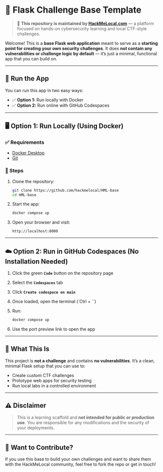 # 🧱 Flask Challenge Base Template

> 🧠 **This repository is maintained by [HackMeLocal.com](https://hackmelocal.com)** — a platform focused on hands-on cybersecurity learning and local CTF-style challenges.

Welcome! This is a **base Flask web application** meant to serve as a **starting point for creating your own security challenges**. It does **not contain any vulnerabilities or challenge logic by default** — it’s just a minimal, functional app that you can build on.

---

## 🚀 Run the App

You can run this app in two easy ways:

* ✅ **Option 1:** Run locally with Docker
* ✅ **Option 2:** Run online with GitHub Codespaces

---

## 🖥️ Option 1: Run Locally (Using Docker)

### ✅ Requirements

* [Docker Desktop](https://www.docker.com/products/docker-desktop)
* [Git](https://git-scm.com/downloads)

### 🔧 Steps

1. Clone the repository:

   ```bash
   git clone https://github.com/hackmelocal/HML-base
   cd HML-base
   ```

2. Start the app:

   ```bash
   docker compose up
   ```

3. Open your browser and visit:

   ```
   http://localhost:8000
   ```

---

## ☁️ Option 2: Run in GitHub Codespaces (No Installation Needed)

1. Click the green **`Code`** button on the repository page

2. Select the **`Codespaces`** tab

3. Click **`Create codespace on main`**

4. Once loaded, open the terminal (\`Ctrl + \`\`)

5. Run:

   ```bash
   docker compose up
   ```

6. Use the port preview link to open the app

---

## 🧩 What This Is

This project is **not a challenge** and contains **no vulnerabilities**. It’s a clean, minimal Flask setup that you can use to:

* Create custom CTF challenges
* Prototype web apps for security testing
* Run local labs in a controlled environment

---

## ⚠️ Disclaimer

> This is a learning scaffold and **not intended for public or production use**. You are responsible for any modifications and the security of your deployments.

---

## 🤝 Want to Contribute?

If you use this base to build your own challenges and want to share them with the HackMeLocal community, feel free to fork the repo or get in touch!
